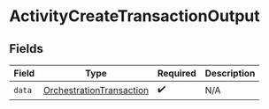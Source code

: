 # ActivityCreateTransactionOutput


## Fields

| Field                                                                       | Type                                                                        | Required                                                                    | Description                                                                 |
| --------------------------------------------------------------------------- | --------------------------------------------------------------------------- | --------------------------------------------------------------------------- | --------------------------------------------------------------------------- |
| `data`                                                                      | [OrchestrationTransaction](../../models/shared/orchestrationtransaction.md) | :heavy_check_mark:                                                          | N/A                                                                         |